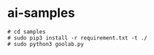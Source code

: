 # ai-samples


```
# cd samples
# sudo pip3 install -r requirement.txt -t ./
# sudo python3 goolab.py
```